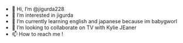 - 👋 Hi, I’m @jigurda228
- 👀 I’m interested in jigurda
- 🌱 I’m currently learning english and japanese because im babygworl
- 💞️ I’m looking to collaborate on TV with Kylie JEaner
- 📫 How to reach me !

<!---
jigurda228/jigurda228 is a ✨ special ✨ repository because its `README.md` (this file) appears on your GitHub profile.
You can click the Preview link to take a look at your changes.
--->
